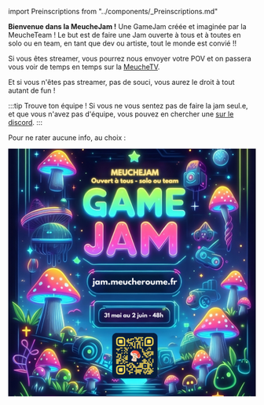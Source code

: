 import Preinscriptions from "../components/_Preinscriptions.md"

**Bienvenue dans la MeucheJam !** Une GameJam créée et imaginée par la MeucheTeam ! Le but est de faire une Jam ouverte à tous et à toutes en solo ou en team, en tant que dev ou artiste, tout le monde est convié !!

Si vous êtes streamer, vous pourrez nous envoyer votre POV et on passera vous voir de temps en temps sur la [MeucheTV](https://www.twitch.tv/meucheroume).

Et si vous n'êtes pas streamer, pas de souci, vous aurez le droit à tout autant de fun !

:::tip Trouve ton équipe !
Si vous ne vous sentez pas de faire la jam seul.e, et que vous n'avez pas d'équipe, vous pouvez en chercher une [sur le discord](https://discord.gg/YhvRqS2wMC).
:::

Pour ne rater aucune info, au choix :

<Preinscriptions/>

![](./affiche.png)